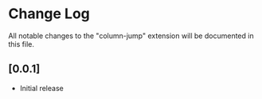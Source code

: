 # Change Log
All notable changes to the "column-jump" extension will be documented in this file.

## [0.0.1]
- Initial release
